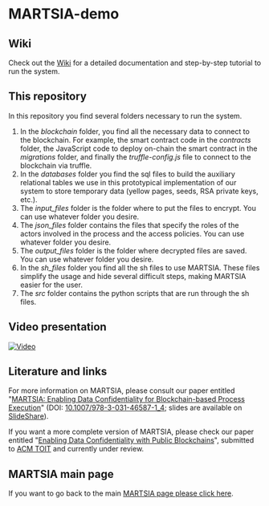 # MARTSIA-demo

## Wiki
Check out the [Wiki](https://github.com/apwbs/MARTSIA-demo/wiki) for a detailed documentation and step-by-step tutorial to run the system.

## This repository
In this repository you find several folders necessary to run the system. 
1. In the *blockchain* folder, you find all the necessary data to connect to the blockchain. For example, the smart contract code in the *contracts* folder, the JavaScript code to deploy on-chain the smart contract in the *migrations* folder, and finally the *truffle-config.js* file to connect to the blockchain via truffle.
2. In the *databases* folder you find the sql files to build the auxiliary relational tables we use in this prototypical implementation of our system to store temporary data (yellow pages, seeds, RSA private keys, etc.).
3. The *input_files* folder is the folder where to put the files to encrypt. You can use whatever folder you desire.
4. The *json_files* folder contains the files that specify the roles of the actors involved in the process and the access policies. You can use whatever folder you desire.
5. The *output_files* folder is the folder where decrypted files are saved. You can use whatever folder you desire.
6. In the *sh_files* folder you find all the sh files to use MARTSIA. These files simplify the usage and hide several difficult steps, making MARTSIA easier for the user.
7. The *src* folder contains the python scripts that are run through the sh files. 

## Video presentation
[![Video](https://img.youtube.com/vi/RAcifWw1_B0/maxresdefault.jpg)](https://www.youtube.com/watch?v=RAcifWw1_B0)

## Literature and links
For more information on MARTSIA, please consult our paper entitled "[MARTSIA: Enabling Data Confidentiality for Blockchain-based Process Execution](https://arxiv.org/abs/2303.17977)" (DOI: [10.1007/978-3-031-46587-1_4](https://doi.org/10.1007/978-3-031-46587-1_4); slides are available on [SlideShare](https://www.slideshare.net/slideshow/martsia-enabling-data-confidentiality-for-blockchainbased-process-execution/263105804)).

If you want a more complete version of MARTSIA, please check our paper entitled "[Enabling Data Confidentiality with Public Blockchains](https://arxiv.org/abs/2308.03791)", submitted to [ACM TOIT](https://dl.acm.org/journal/toit) and currently under review.

## MARTSIA main page
If you want to go back to the main [MARTSIA page please click here](https://github.com/apwbs/MARTSIA).
